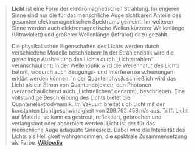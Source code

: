 > **Licht** ist eine Form der elektromagnetischen Strahlung. Im engeren Sinne sind nur die für das menschliche Auge sichtbaren Anteile des gesamten elektromagnetischen Spektrums gemeint. Im weiteren Sinne werden auch elektromagnetische Wellen kürzerer Wellenlänge (Ultraviolett) und größerer Wellenlänge (Infrarot) dazu gezählt.
>
> Die physikalischen Eigenschaften des Lichts werden durch verschiedene Modelle beschrieben: In der Strahlenoptik wird die geradlinige Ausbreitung des Lichts durch „Lichtstrahlen“ veranschaulicht; in der Wellenoptik wird die Wellennatur des Lichts betont, wodurch auch Beugungs- und Interferenzerscheinungen erklärt werden können. In der Quantenphysik schließlich wird das Licht als ein Strom von Quantenobjekten, den Photonen (veranschaulichend auch „Lichtteilchen“ genannt), beschrieben. Eine vollständige Beschreibung des Lichts bietet die Quantenelektrodynamik. Im Vakuum breitet sich Licht mit der konstanten Lichtgeschwindigkeit von 299.792.458 m/s aus. Trifft Licht auf Materie, so kann es gestreut, reflektiert, gebrochen und verlangsamt oder absorbiert werden.
> Licht ist der für das menschliche Auge adäquate Sinnesreiz. Dabei wird die Intensität des Lichts als Helligkeit wahrgenommen, die spektrale Zusammensetzung als Farbe.
> [Wikipedia](https://de.wikipedia.org/wiki/Licht)